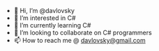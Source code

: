 - 👋 Hi, I’m @davlovsky
- 👀 I’m interested in C#
- 🌱 I’m currently learning C#
- 💞️ I’m looking to collaborate on C# programmers
- 📫 How to reach me @ davlovsky@gmail.com

<!---
davlovsky/davlovsky is a ✨ special ✨ repository because its `README.md` (this file) appears on your GitHub profile.
You can click the Preview link to take a look at your changes.
--->
